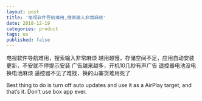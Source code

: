 ```yaml
---
layout: post
title: '电视软件导航难用,搜索输入非常麻烦'
date: 2018-12-19
categories: product
tags: ux
published: false
---
```


电视软件导航难用，搜索输入非常麻烦
越用越慢，存储空间不足，应用自动安装更新，不安就不停提示安装
广告越来越多，开机10几秒有声广告
遥控器电池没电换电池麻烦
遥控器不见了难找，换的山寨货难用死了

Best thing to do is turn off auto updates and use it as a AirPlay target, and that’s it. Don’t use box app ever.


